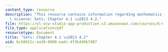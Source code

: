 ```yaml
---
content_type: resource
description: "This resource contains information regarding mathematics for computer\
  \ science: Sets: Chapter 4.1 \u2013 4.2."
file: https://ol-ocw-studio-app-production.s3.amazonaws.com/courses/6-042j-mathematics-for-computer-science-spring-2015/bcb8021cea390090eadc4f3b449b7d87_MIT6_042JS15_Session6.pdf
file_type: application/pdf
resourcetype: Document
title: "Sets: Chapter 4.1 \u2013 4.2"
uid: bcb8021c-ea39-0090-eadc-4f3b449b7d87
---
```

